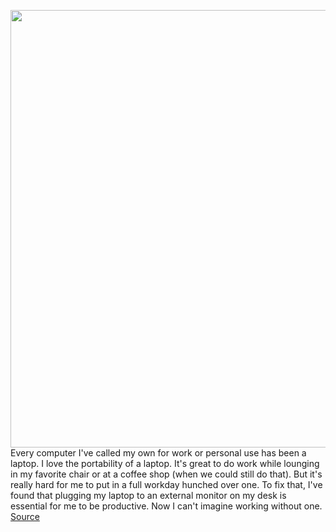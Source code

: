 <img src='https://cdn.vox-cdn.com/thumbor/3dbh0BCARgb86m5xskdHcu9cUJw=/0x0:2040x1360/1200x800/filters:focal(857x517:1183x843)/cdn.vox-cdn.com/uploads/chorus_image/image/66624031/DSCF6991.0.jpg' width='700px' /><br/>
Every computer I've called my own for work or personal use has been a laptop. I love the portability of a laptop. It's great to do work while lounging in my favorite chair or at a coffee shop (when we could still do that). But it's really hard for me to put in a full workday hunched over one. To fix that, I've found that plugging my laptop to an external monitor on my desk is essential for me to be productive. Now I can't imagine working without one.
<a href='https://www.theverge.com/2020/4/8/21209953/external-monitor-set-up-how-to-mac-second-screen-display'> Source <a/>